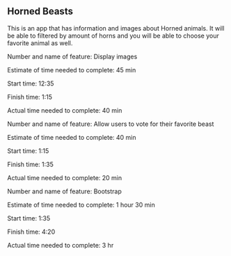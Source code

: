## Horned Beasts

This is an app that has information and images about Horned animals. It will be able to filtered by amount of horns and you will be able to choose your favorite animal as well.

Number and name of feature: Display images

Estimate of time needed to complete: 45 min

Start time: 12:35

Finish time: 1:15

Actual time needed to complete: 40 min

Number and name of feature: Allow users to vote for their favorite beast

Estimate of time needed to complete: 40 min

Start time: 1:15

Finish time: 1:35

Actual time needed to complete: 20 min

Number and name of feature: Bootstrap

Estimate of time needed to complete: 1 hour 30 min

Start time: 1:35

Finish time: 4:20

Actual time needed to complete: 3 hr 
